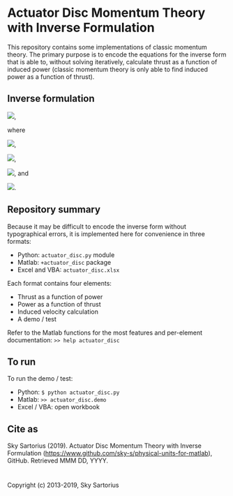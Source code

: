 # Actuator Disc Momentum Theory with Inverse Formulation
This repository contains some implementations of classic momentum theory. The primary purpose is to encode the equations for the inverse form that is able to, without solving iteratively, calculate thrust as a function of induced power (classic momentum theory is only able to find induced power as a function of thrust).

## Inverse formulation

![](http://latex.codecogs.com/png.latex?T=\left(\kappa\alpha\right)^{^1/_3}-\frac{2}{3}V_0\beta^{^1/_3}),

where 

![](http://latex.codecogs.com/png.latex?\alpha={P_i}^{^3/_2}\sqrt{\mu+{P_i}}+{P_i}^2), 

![](http://latex.codecogs.com/png.latex?\beta=\frac{\kappa^2{P_i}}{1+\sqrt{\frac{\mu}{P_i}+1}}), 

![](http://latex.codecogs.com/png.latex?\kappa=\rho%20A), and 

![](http://latex.codecogs.com/png.latex?\mu=\kappa\left(\frac{2}{3}V_0\right)^3).

## Repository summary
Because it may be difficult to encode the inverse form without typographical errors, it is implemented here for convenience in three formats:
- Python: `actuator_disc.py` module
- Matlab: `+actuator_disc` package
- Excel and VBA: `actuator_disc.xlsx`

Each format contains four elements:
- Thrust as a function of power
- Power as a function of thrust
- Induced velocity calculation
- A demo / test

Refer to the Matlab functions for the most features and per-element documentation: `>> help actuator_disc` 

## To run
To run the demo / test:
- Python: `$ python actuator_disc.py`
- Matlab: `>> actuator_disc.demo`
- Excel / VBA: open workbook

## Cite as
Sky Sartorius (2019). Actuator Disc Momentum Theory with Inverse Formulation (https://www.github.com/sky-s/physical-units-for-matlab), GitHub. Retrieved MMM DD, YYYY.

#
Copyright (c) 2013-2019, Sky Sartorius
